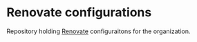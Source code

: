 # Renovate configurations

Repository holding [Renovate](https://docs.renovatebot.com) configuraitons for the organization.
